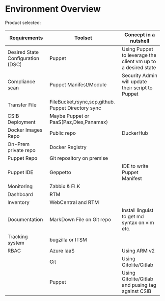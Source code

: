 
# Environment Overview

Product selected:

| Requirements  | Toolset | Concept in a nutshell
|  ------------- | -------------| -------------
  Desired State Configuration (DSC)  | Puppet| Using Puppet to leverage the client vm up to a desired state
  Compliance scan  | Puppet Manifest/Module| Security Admin will update their script to Puppet
  Transfer File | FileBucket,rsync,scp,github. Puppet Directory sync| 
  CSIB Deployment| Maybe Puppet or PaaS(Paz,Dies,Panamax)| 
  Docker Images Repo| Public repo|DuckerHub
  |On-Prem private repo |Docker Registry 
  Puppet Repo | Git repository on premise|
  Puppet IDE| Geppetto | IDE to write Puppet Manifest
 Monitoring| Zabbix & ELK|
 Dashboard| RTM|
 Inventory| WebCentral and RTM|
 Documentation| MarkDown File on Git repo| Install linguist to get md syntax on vim etc.
 Tracking system| bugzilla or ITSM|
 RBAC| Azure IaaS | Using ARM v2
      |Git| Using Gitolite/Gitlab
       |Puppet| Using Gitolite/Gitlab and pusing tag against CSIB
       

 
  
